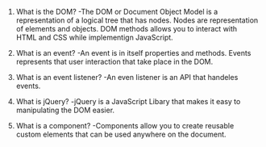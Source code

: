 1. What is the DOM?
    -The DOM or Document Object Model is a representation of a logical tree that has nodes. Nodes are representation of elements and objects. DOM methods allows you to interact with HTML and CSS while implementign JavaScript.  

2. What is an event?
    -An event is in itself properties and methods. Events represents that user interaction that take place in the DOM.

3. What is an event listener?
    -An even listener is an API that handeles events.

4. What is jQuery?
    -jQuery is a JavaScript Libary that makes it easy to manipulating the DOM easier.

5. What is a component?
    -Components allow you to create reusable custom elements that can be used anywhere on the document.